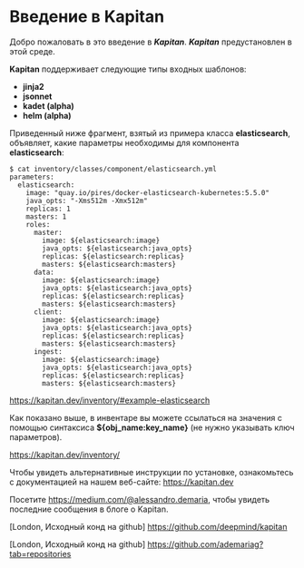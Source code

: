 # Введение в Kapitan

Добро пожаловать в это введение в ***Kapitan***. ***Kapitan*** предустановлен в этой среде.

**Kapitan** поддерживает следующие типы входных шаблонов:
 - **jinja2**
 - **jsonnet**
 - **kadet (alpha)**
 - **helm (alpha)**


Приведенный ниже фрагмент, взятый из примера класса **elasticsearch**, объявляет, какие параметры необходимы для компонента **elasticsearch**:

```
$ cat inventory/classes/component/elasticsearch.yml
parameters:
  elasticsearch:
    image: "quay.io/pires/docker-elasticsearch-kubernetes:5.5.0"
    java_opts: "-Xms512m -Xmx512m"
    replicas: 1
    masters: 1
    roles:
      master:
        image: ${elasticsearch:image}
        java_opts: ${elasticsearch:java_opts}
        replicas: ${elasticsearch:replicas}
        masters: ${elasticsearch:masters}
      data:
        image: ${elasticsearch:image}
        java_opts: ${elasticsearch:java_opts}
        replicas: ${elasticsearch:replicas}
        masters: ${elasticsearch:masters}
      client:
        image: ${elasticsearch:image}
        java_opts: ${elasticsearch:java_opts}
        replicas: ${elasticsearch:replicas}
        masters: ${elasticsearch:masters}
      ingest:
        image: ${elasticsearch:image}
        java_opts: ${elasticsearch:java_opts}
        replicas: ${elasticsearch:replicas}
        masters: ${elasticsearch:masters}
```

https://kapitan.dev/inventory/#example-elasticsearch

Как показано выше, в инвентаре вы можете ссылаться на значения с помощью синтаксиса **${obj_name:key_name}** (не нужно указывать ключ параметров).

https://kapitan.dev/inventory/


Чтобы увидеть альтернативные инструкции по установке, ознакомьтесь с документацией на нашем веб-сайте: https://kapitan.dev

Посетите https://medium.com/@alessandro.demaria, чтобы увидеть последние сообщения в блоге о Kapitan.

[London, Исходный конд на github] https://github.com/deepmind/kapitan

[London, Исходный конд на github] https://github.com/ademariag?tab=repositories


